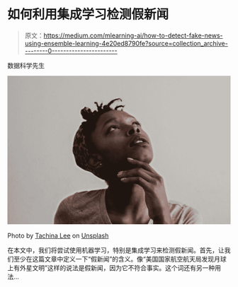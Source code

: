 # 如何利用集成学习检测假新闻

> 原文：<https://medium.com/mlearning-ai/how-to-detect-fake-news-using-ensemble-learning-4e20ed8790fe?source=collection_archive---------0----------------------->

数据科学先生

![](img/3c9e13dfe80f1addcaa5c71ace68e996.png)

Photo by [Tachina Lee](https://unsplash.com/@chne_?utm_source=medium&utm_medium=referral) on [Unsplash](https://unsplash.com?utm_source=medium&utm_medium=referral)

在本文中，我们将尝试使用机器学习，特别是集成学习来检测假新闻。首先，让我们至少在这篇文章中定义一下“假新闻”的含义。像“美国国家航空航天局发现月球上有外星文明”这样的说法是假新闻，因为它不符合事实。这个词还有另一种用法…